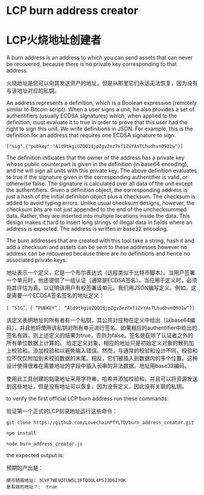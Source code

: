 # LCP burn address creator
# LCP火烧地址创建者

A burn address is an address to which you can send assets that can never be recovered, because there is no private key corresponding to that address.


火烧地址是您可以向其发送资产的地址，但是从那里它们永远无法恢复，因为没有与该地址对应的私钥。


An address represents a definition, which is a Boolean expression (remotely similar to Bitcoin script). When a user signs a unit, he also provides a set of authentifiers (usually ECDSA signatures) which, when applied to the definition, must evaluate it to true in order to prove that this user had the right to sign this unit. We write definitions in JSON. For example, this is the definition for an address that requires one ECDSA signature to sign:


`["sig",{"pubkey":"Ald9tkgiUZQQ1djpZgv2ez7xf1ZvYAsTLhudhvn0931w"}]`


The definition indicates that the owner of the address has a private key whose public counterpart is given in the definition (in base64 encoding), and he will sign all units with this private key. The above definition evaluates to true if the signature given in the corresponding authentifier is valid, or otherwise false. The signature is calculated over all data of the unit except the authentifiers.
Given a definition object, the corresponding address is just a hash of the initial definition object plus a checksum. The checksum is added to avoid typing errors. Unlike usual checksum designs, however, the checksum bits are not just appended to the end of the unchecksummed data. Rather, they are inserted into multiple locations inside the data. This design makes it hard to insert long strings of illegal data in fields where an address is expected. The address is written in base32 encoding. 

The burn addresses that are created with this tool take a string, hash it and add a checksum and assets can be sent to these addresses however no address can be recovered because there are no definitions and hence no associated private keys.


地址表示一个定义，它是一个布尔表达式（远程类似于比特币脚本）。当用户签署一个单元时，他还提供了一组认证（通常是ECDSA签名），当应用于定义时，必须将其评估为真，以证明该用户有权签署该单元。我们用JSON编写定义。例如，这是需要一个ECDSA签名签名的地址定义：


`[ “SIG”，{ “PUBKEY”： “Ald9tkgiUZQQ1djpZgv2ez7xf1ZvYAsTLhudhvn0931w”}]`


该定义表明地址的所有者有一个私钥，其公共对应物在定义中给出（以base64编码），并且他将使用该私钥对所有单元进行签名。如果相应的authentifier中给出的签名有效，则上述定义的结果为true，否则为false。签名是在除了认证者之外的所有单位数据上计算的。
给定定义对象，相应的地址只是初始定义对象的散列加上校验和。添加校验和以避免输入错误。然而，与通常的校验和设计不同，校验和位不仅仅附加到未校验数据的末尾。相反，它们被插入到数据内的多个位置。这种设计使得很难在需要地址的字段中插入长串的非法数据。地址用base32编码。

使用此工具创建的刻录地址采用字符串，哈希并添加校验和，并且可以将资源发送到这些地址，但是没有地址可以恢复，因为没有定义，因此没有关联的私钥。


to verify the first official LCP burn address run these commands:


验证第一个正式的LCP刻录地址运行这些命令：


```
git clone https://github.com/LovechainPTYLTD/burn_address_creator.git

npm install

node burn_address_creator.js
```
the expected output is:

预期的产出是： 


```
硬币销毁地址: 3CVF7WEVOTUW5L3FTQOQL4P5J3D6IYOK
是有效的地址？:  true
```